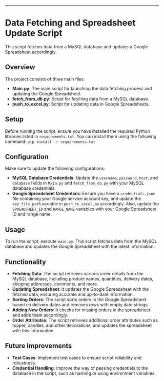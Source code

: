 ---
# Data Fetching and Spreadsheet Update Script

This script fetches data from a MySQL database and updates a Google Spreadsheet accordingly.

## Overview

The project consists of three main files:

- **Main.py**: The main script for launching the data fetching process and updating the Google Spreadsheet.
- **fetch_from_db.py**: Script for fetching data from a MySQL database.
- **push_to_excel.py**: Script for updating data in Google Spreadsheets.

## Setup

Before running the script, ensure you have installed the required Python libraries listed in `requirements.txt`. 
You can install them using the following command: `pip install -r requirements.txt`


## Configuration

Make sure to update the following configurations:

- **MySQL Database Credentials**: Update the `username`, `password`, `host`, and `database` fields in `Main.py` and `fetch_from_db.py` with your MySQL database credentials.
- **Google Spreadsheet Credentials**: Ensure you have a `credentials.json` file containing your Google service account key, and update the `key_file_path` variable in `push_to_excel.py` accordingly. Also, update the `SPREADSHEET_ID` and `RANGE_NAME` variables with your Google Spreadsheet ID and range name.

## Usage

To run the script, execute `main.py`. This script fetches data from the MySQL database and updates the Google Spreadsheet with the latest information.

## Functionality

- **Fetching Data**: The script retrieves various order details from the MySQL database, including product names, quantities, delivery dates, shipping addresses, comments, and more.
- **Updating Spreadsheet**: It updates the Google Spreadsheet with the fetched data, ensuring accurate and up-to-date information.
- **Sorting Orders**: The script sorts orders in the Google Spreadsheet based on delivery dates and removes rows with empty date strings.
- **Adding New Orders**: It checks for missing orders in the spreadsheet and adds them accordingly.
- **Order Attributes**: The script retrieves additional order attributes such as topper, candles, and other decorations, and updates the spreadsheet with this information.

## Future Improvements

- **Test Cases**: Implement test cases to ensure script reliability and robustness.
- **Credential Handling**: Improve the way of passing credentials to the database in the script, such as hashing or using environment variables.


